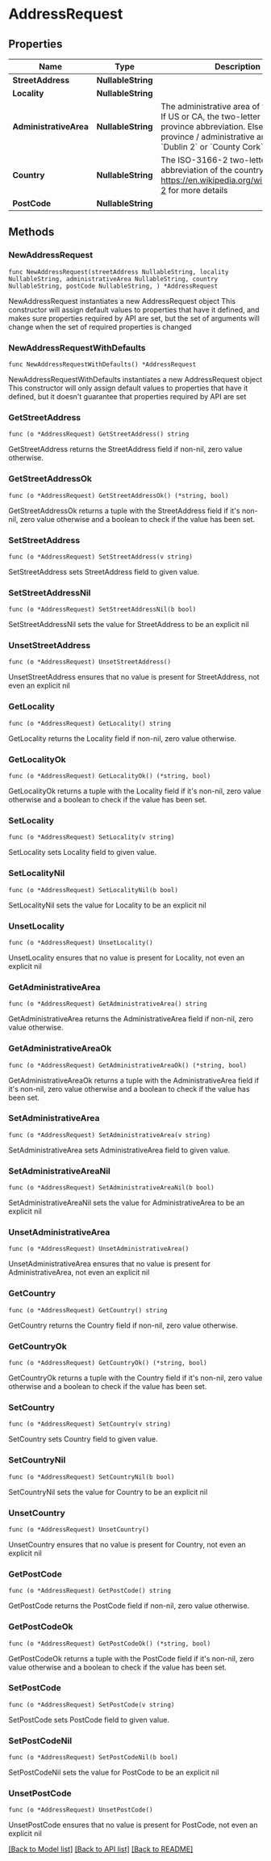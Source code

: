 # AddressRequest

## Properties

Name | Type | Description | Notes
------------ | ------------- | ------------- | -------------
**StreetAddress** | **NullableString** |  | 
**Locality** | **NullableString** |  | 
**AdministrativeArea** | **NullableString** | The administrative area of the address. If US or CA, the two-letter state or province abbreviation. Else, the province / administrative area; such as, &#x60;Dublin 2&#x60; or &#x60;County Cork&#x60;  | 
**Country** | **NullableString** | The ISO-3166-2 two-letter abbreviation of the country. Reference https://en.wikipedia.org/wiki/ISO_3166-2 for more details  | 
**PostCode** | **NullableString** |  | 

## Methods

### NewAddressRequest

`func NewAddressRequest(streetAddress NullableString, locality NullableString, administrativeArea NullableString, country NullableString, postCode NullableString, ) *AddressRequest`

NewAddressRequest instantiates a new AddressRequest object
This constructor will assign default values to properties that have it defined,
and makes sure properties required by API are set, but the set of arguments
will change when the set of required properties is changed

### NewAddressRequestWithDefaults

`func NewAddressRequestWithDefaults() *AddressRequest`

NewAddressRequestWithDefaults instantiates a new AddressRequest object
This constructor will only assign default values to properties that have it defined,
but it doesn't guarantee that properties required by API are set

### GetStreetAddress

`func (o *AddressRequest) GetStreetAddress() string`

GetStreetAddress returns the StreetAddress field if non-nil, zero value otherwise.

### GetStreetAddressOk

`func (o *AddressRequest) GetStreetAddressOk() (*string, bool)`

GetStreetAddressOk returns a tuple with the StreetAddress field if it's non-nil, zero value otherwise
and a boolean to check if the value has been set.

### SetStreetAddress

`func (o *AddressRequest) SetStreetAddress(v string)`

SetStreetAddress sets StreetAddress field to given value.


### SetStreetAddressNil

`func (o *AddressRequest) SetStreetAddressNil(b bool)`

 SetStreetAddressNil sets the value for StreetAddress to be an explicit nil

### UnsetStreetAddress
`func (o *AddressRequest) UnsetStreetAddress()`

UnsetStreetAddress ensures that no value is present for StreetAddress, not even an explicit nil
### GetLocality

`func (o *AddressRequest) GetLocality() string`

GetLocality returns the Locality field if non-nil, zero value otherwise.

### GetLocalityOk

`func (o *AddressRequest) GetLocalityOk() (*string, bool)`

GetLocalityOk returns a tuple with the Locality field if it's non-nil, zero value otherwise
and a boolean to check if the value has been set.

### SetLocality

`func (o *AddressRequest) SetLocality(v string)`

SetLocality sets Locality field to given value.


### SetLocalityNil

`func (o *AddressRequest) SetLocalityNil(b bool)`

 SetLocalityNil sets the value for Locality to be an explicit nil

### UnsetLocality
`func (o *AddressRequest) UnsetLocality()`

UnsetLocality ensures that no value is present for Locality, not even an explicit nil
### GetAdministrativeArea

`func (o *AddressRequest) GetAdministrativeArea() string`

GetAdministrativeArea returns the AdministrativeArea field if non-nil, zero value otherwise.

### GetAdministrativeAreaOk

`func (o *AddressRequest) GetAdministrativeAreaOk() (*string, bool)`

GetAdministrativeAreaOk returns a tuple with the AdministrativeArea field if it's non-nil, zero value otherwise
and a boolean to check if the value has been set.

### SetAdministrativeArea

`func (o *AddressRequest) SetAdministrativeArea(v string)`

SetAdministrativeArea sets AdministrativeArea field to given value.


### SetAdministrativeAreaNil

`func (o *AddressRequest) SetAdministrativeAreaNil(b bool)`

 SetAdministrativeAreaNil sets the value for AdministrativeArea to be an explicit nil

### UnsetAdministrativeArea
`func (o *AddressRequest) UnsetAdministrativeArea()`

UnsetAdministrativeArea ensures that no value is present for AdministrativeArea, not even an explicit nil
### GetCountry

`func (o *AddressRequest) GetCountry() string`

GetCountry returns the Country field if non-nil, zero value otherwise.

### GetCountryOk

`func (o *AddressRequest) GetCountryOk() (*string, bool)`

GetCountryOk returns a tuple with the Country field if it's non-nil, zero value otherwise
and a boolean to check if the value has been set.

### SetCountry

`func (o *AddressRequest) SetCountry(v string)`

SetCountry sets Country field to given value.


### SetCountryNil

`func (o *AddressRequest) SetCountryNil(b bool)`

 SetCountryNil sets the value for Country to be an explicit nil

### UnsetCountry
`func (o *AddressRequest) UnsetCountry()`

UnsetCountry ensures that no value is present for Country, not even an explicit nil
### GetPostCode

`func (o *AddressRequest) GetPostCode() string`

GetPostCode returns the PostCode field if non-nil, zero value otherwise.

### GetPostCodeOk

`func (o *AddressRequest) GetPostCodeOk() (*string, bool)`

GetPostCodeOk returns a tuple with the PostCode field if it's non-nil, zero value otherwise
and a boolean to check if the value has been set.

### SetPostCode

`func (o *AddressRequest) SetPostCode(v string)`

SetPostCode sets PostCode field to given value.


### SetPostCodeNil

`func (o *AddressRequest) SetPostCodeNil(b bool)`

 SetPostCodeNil sets the value for PostCode to be an explicit nil

### UnsetPostCode
`func (o *AddressRequest) UnsetPostCode()`

UnsetPostCode ensures that no value is present for PostCode, not even an explicit nil

[[Back to Model list]](../README.md#documentation-for-models) [[Back to API list]](../README.md#documentation-for-api-endpoints) [[Back to README]](../README.md)


